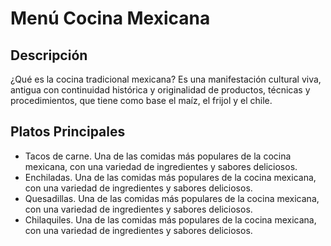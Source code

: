 # Menú Cocina Mexicana

## Descripción​
¿Qué es la cocina tradicional mexicana? Es una manifestación cultural viva, antigua con continuidad histórica y originalidad de productos, técnicas y procedimientos, que tiene como base el maíz, el frijol y el chile.

## Platos Principales
- Tacos de carne. Una de las comidas más populares de la cocina mexicana, con una variedad de ingredientes y sabores deliciosos.
- Enchiladas. Una de las comidas más populares de la cocina mexicana, con una variedad de ingredientes y sabores deliciosos.
- Quesadillas. Una de las comidas más populares de la cocina mexicana, con una variedad de ingredientes y sabores deliciosos.
- Chilaquiles. Una de las comidas más populares de la cocina mexicana, con una variedad de ingredientes y sabores deliciosos.